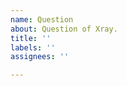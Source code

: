 ```yaml
---
name: Question
about: Question of Xray.
title: ''
labels: ''
assignees: ''

---
```


<!-- Thanks for your supporting！
1. This isn't a proper place to aks question, otherwise your issue may be closed.
2. Please check the existing issues, discussions and documentation in detail. You may find the answers you need there.
3. If it is still not resolved, please give feedback in the tg group or discussion.
4. Wherever you ask a question, please *make sure* to cover every private information.
5. We highly recommend you to read https://github.com/tvvocold/How-To-Ask-Questions-The-Smart-Way.
-->

